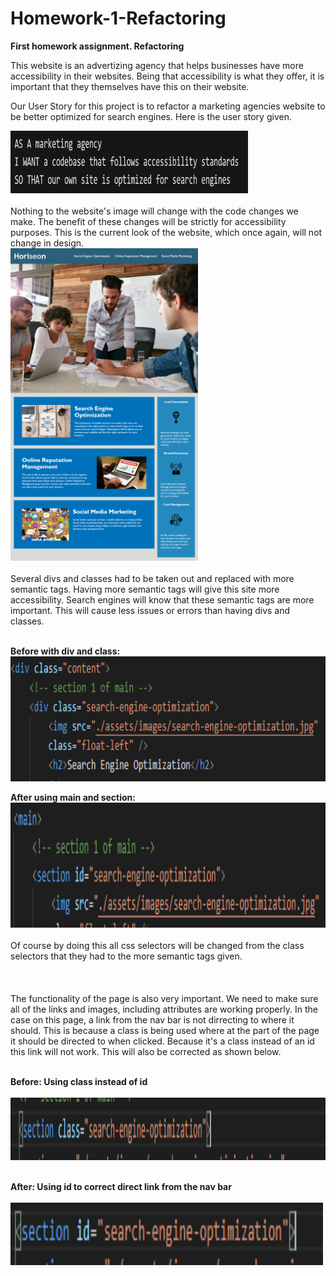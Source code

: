 # Homework-1-Refactoring
**First homework assignment. Refactoring**

This website is an advertizing agency that helps businesses have more accessibility in their websites. Being that accessibility is what they offer, it is important that they themselves have this on their website. 

Our User Story for this project is to refactor a marketing agencies website to be better optimized for search engines.
Here is the user story given.

<img src="assets/images/userstory.PNG" width="380" height="100">
<br>
<br>
Nothing to the website's image will change with the code changes we make. The benefit of these changes will be strictly for accessibility purposes.
This is the current look of the website, which once again, will not change in design.
<br>
<img src="assets/images/01-html-css-git-homework-demo.png" width="300" height="500">
<br>
<br>
Several divs and classes had to be taken out and replaced with more semantic tags. Having more semantic tags will give this site more accessibility. Search engines will know that these semantic tags are more important.  This will cause less issues or errors than having divs and classes.
<br>
<br>

**Before with div and class:**
<br>
<img src="assets/images/div-to-main-and-section.PNG" width="800" height="200">
<br>

**After using main and section:**
<br>
<img src="assets/images/after-div-to-main-and-section.PNG" width="800" height="200">
<br>
<br>
Of course by doing this all css selectors will be changed from the class selectors that they had to the more semantic tags given.
<br>
<br>
<br>
<br>
The functionality of the page is also very important. We need to make sure all of the links and images, including attributes are working properly. 
In the case on this page, a link from the nav bar is not dirrecting to where it should. This is because a class is being used where at the part of the page it should be directed to when clicked. Because it's a class instead of an id this link will not work.  This will also be corrected as shown below.
<br>
<br>

**Before: Using class instead of id**
<br>
<br>
<img src="assets/images/section-class.png" width= "700" height="100">
<br>
<br>

**After: Using id to correct direct link from the nav bar**
<br>
<br>
<img src="assets/images/section-id.png" width= "500" height="100">

